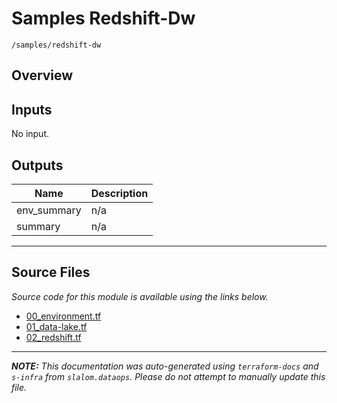 
# Samples Redshift-Dw

`/samples/redshift-dw`

## Overview


## Inputs

No input.

## Outputs

| Name | Description |
|------|-------------|
| env\_summary | n/a |
| summary | n/a |

---------------------

## Source Files

_Source code for this module is available using the links below._

* [00_environment.tf](https://github.com/slalom-ggp/dataops-infra/tree/master//samples/redshift-dw/00_environment.tf)
* [01_data-lake.tf](https://github.com/slalom-ggp/dataops-infra/tree/master//samples/redshift-dw/01_data-lake.tf)
* [02_redshift.tf](https://github.com/slalom-ggp/dataops-infra/tree/master//samples/redshift-dw/02_redshift.tf)

---------------------

_**NOTE:** This documentation was auto-generated using
`terraform-docs` and `s-infra` from `slalom.dataops`.
Please do not attempt to manually update this file._
